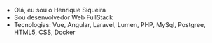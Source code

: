 - Olá, eu sou o Henrique Siqueira
- Sou desenvolvedor Web FullStack
- Tecnologias: Vue, Angular, Laravel, Lumen, PHP, MySql, Postgree, HTML5, CSS, Docker
